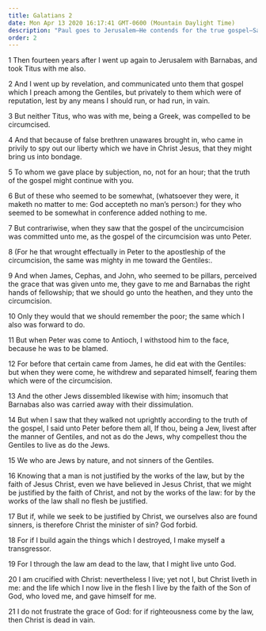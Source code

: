 ```yaml
---
title: Galatians 2
date: Mon Apr 13 2020 16:17:41 GMT-0600 (Mountain Daylight Time)
description: "Paul goes to Jerusalem—He contends for the true gospel—Salvation comes through Christ."
order: 2
---
```


1 Then fourteen years after I went up again to Jerusalem with Barnabas, and took Titus with me also.

2 And I went up by revelation, and communicated unto them that gospel which I preach among the Gentiles, but privately to them which were of reputation, lest by any means I should run, or had run, in vain.

3 But neither Titus, who was with me, being a Greek, was compelled to be circumcised.

4 And that because of false brethren unawares brought in, who came in privily to spy out our liberty which we have in Christ Jesus, that they might bring us into bondage.

5 To whom we gave place by subjection, no, not for an hour; that the truth of the gospel might continue with you.

6 But of these who seemed to be somewhat, (whatsoever they were, it maketh no matter to me: God accepteth no man’s person:) for they who seemed to be somewhat in conference added nothing to me.

7 But contrariwise, when they saw that the gospel of the uncircumcision was committed unto me, as the gospel of the circumcision was unto Peter.

8 (For he that wrought effectually in Peter to the apostleship of the circumcision, the same was mighty in me toward the Gentiles:.

9 And when James, Cephas, and John, who seemed to be pillars, perceived the grace that was given unto me, they gave to me and Barnabas the right hands of fellowship; that we should go unto the heathen, and they unto the circumcision.

10 Only they would that we should remember the poor; the same which I also was forward to do.

11 But when Peter was come to Antioch, I withstood him to the face, because he was to be blamed.

12 For before that certain came from James, he did eat with the Gentiles: but when they were come, he withdrew and separated himself, fearing them which were of the circumcision.

13 And the other Jews dissembled likewise with him; insomuch that Barnabas also was carried away with their dissimulation.

14 But when I saw that they walked not uprightly according to the truth of the gospel, I said unto Peter before them all, If thou, being a Jew, livest after the manner of Gentiles, and not as do the Jews, why compellest thou the Gentiles to live as do the Jews.

15 We who are Jews by nature, and not sinners of the Gentiles.

16 Knowing that a man is not justified by the works of the law, but by the faith of Jesus Christ, even we have believed in Jesus Christ, that we might be justified by the faith of Christ, and not by the works of the law: for by the works of the law shall no flesh be justified.

17 But if, while we seek to be justified by Christ, we ourselves also are found sinners, is therefore Christ the minister of sin? God forbid.

18 For if I build again the things which I destroyed, I make myself a transgressor.

19 For I through the law am dead to the law, that I might live unto God.

20 I am crucified with Christ: nevertheless I live; yet not I, but Christ liveth in me: and the life which I now live in the flesh I live by the faith of the Son of God, who loved me, and gave himself for me.

21 I do not frustrate the grace of God: for if righteousness come by the law, then Christ is dead in vain.

